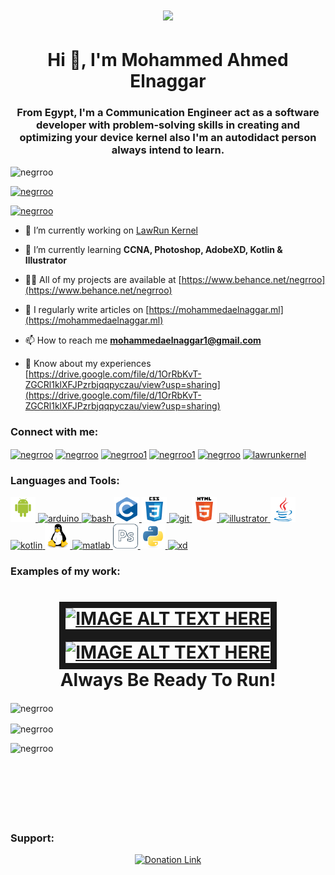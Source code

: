 <h1 align="center">
<a href="https://blogger.googleusercontent.com/img/b/R29vZ2xl/AVvXsEgAmCrEGBhya7LmdUPuAbOox1LQYDj3ounfX_L8airzGZUMeR8PsjoyGscBdekIYScUmM0na8bPjssiWNkJygBqCV8OnYMnv_VnbV-c6BUt2gKpvl3ysVwY4bAQR0Bl2dabkn2Wu-KOPs0j5zD5aU-TAYcDjquF4VPWGLgxk-j-19e9t0WoT_8zyZiNKOMK/s1600/photo1696790630-removebg-preview.png" style="margin-left: 1em; margin-right: 1em;"><img border="0" data-original-height="2000" data-original-width="2000" height="320" src="https://blogger.googleusercontent.com/img/b/R29vZ2xl/AVvXsEgAmCrEGBhya7LmdUPuAbOox1LQYDj3ounfX_L8airzGZUMeR8PsjoyGscBdekIYScUmM0na8bPjssiWNkJygBqCV8OnYMnv_VnbV-c6BUt2gKpvl3ysVwY4bAQR0Bl2dabkn2Wu-KOPs0j5zD5aU-TAYcDjquF4VPWGLgxk-j-19e9t0WoT_8zyZiNKOMK/s1600/photo1696790630-removebg-preview.png" /></a></p></h1>

<h1 align="center">Hi 👋, I'm Mohammed Ahmed Elnaggar</h1>
<h3 align="center">From Egypt, I'm a Communication Engineer act as a software developer with problem-solving skills in creating and optimizing your device kernel also I'm an autodidact person always intend to learn.</h3>

<p align="left"> <img src="https://komarev.com/ghpvc/?username=negrroo&label=Profile%20views&color=0e75b6&style=flat" alt="negrroo" /> </p>

<p align="left"> <a href="https://github.com/ryo-ma/github-profile-trophy"><img src="https://github-profile-trophy.vercel.app/?username=negrroo" alt="negrroo" /></a> </p>

<p align="left"> <a href="https://twitter.com/negrroo" target="blank"><img src="https://img.shields.io/twitter/follow/negrroo?logo=twitter&style=for-the-badge" alt="negrroo" /></a> </p>

- 🔭 I’m currently working on [LawRun Kernel](https://lawrun-kernel.blogspot.com)

- 🌱 I’m currently learning **CCNA, Photoshop, AdobeXD, Kotlin & Illustrator**

- 👨‍💻 All of my projects are available at [https://www.behance.net/negrroo](https://www.behance.net/negrroo)

- 📝 I regularly write articles on [https://mohammedaelnaggar.ml](https://mohammedaelnaggar.ml)

- 📫 How to reach me **mohammedaelnaggar1@gmail.com**

- 📄 Know about my experiences [https://drive.google.com/file/d/1OrRbKvT-ZGCRl1klXFJPzrbjqqpyczau/view?usp=sharing](https://drive.google.com/file/d/1OrRbKvT-ZGCRl1klXFJPzrbjqqpyczau/view?usp=sharing)

<h3 align="left">Connect with me:</h3>
<p align="left">
<a href="https://twitter.com/negrroo" target="blank"><img align="center" src="https://raw.githubusercontent.com/rahuldkjain/github-profile-readme-generator/master/src/images/icons/Social/twitter.svg" alt="negrroo" height="30" width="40" /></a>
<a href="https://linkedin.com/in/negrroo" target="blank"><img align="center" src="https://raw.githubusercontent.com/rahuldkjain/github-profile-readme-generator/master/src/images/icons/Social/linked-in-alt.svg" alt="negrroo" height="30" width="40" /></a>
<a href="https://fb.com/negrroo1" target="blank"><img align="center" src="https://raw.githubusercontent.com/rahuldkjain/github-profile-readme-generator/master/src/images/icons/Social/facebook.svg" alt="negrroo1" height="30" width="40" /></a>
<a href="https://instagram.com/negrroo1" target="blank"><img align="center" src="https://raw.githubusercontent.com/rahuldkjain/github-profile-readme-generator/master/src/images/icons/Social/instagram.svg" alt="negrroo1" height="30" width="40" /></a>
<a href="https://www.behance.net/negrroo" target="blank"><img align="center" src="https://raw.githubusercontent.com/rahuldkjain/github-profile-readme-generator/master/src/images/icons/Social/behance.svg" alt="negrroo" height="30" width="40" /></a>
<a href="https://www.youtube.com/c/lawrunkernel" target="blank"><img align="center" src="https://raw.githubusercontent.com/rahuldkjain/github-profile-readme-generator/master/src/images/icons/Social/youtube.svg" alt="lawrunkernel" height="30" width="40" /></a>
</p>

<h3 align="left">Languages and Tools:</h3>
<p align="left"> <a href="https://developer.android.com" target="_blank" rel="noreferrer"> <img src="https://raw.githubusercontent.com/devicons/devicon/master/icons/android/android-original-wordmark.svg" alt="android" width="40" height="40"/> </a> <a href="https://www.arduino.cc/" target="_blank" rel="noreferrer"> <img src="https://cdn.worldvectorlogo.com/logos/arduino-1.svg" alt="arduino" width="40" height="40"/> </a> <a href="https://www.gnu.org/software/bash/" target="_blank" rel="noreferrer"> <img src="https://www.vectorlogo.zone/logos/gnu_bash/gnu_bash-icon.svg" alt="bash" width="40" height="40"/> </a> <a href="https://www.cprogramming.com/" target="_blank" rel="noreferrer"> <img src="https://raw.githubusercontent.com/devicons/devicon/master/icons/c/c-original.svg" alt="c" width="40" height="40"/> </a> <a href="https://www.w3schools.com/css/" target="_blank" rel="noreferrer"> <img src="https://raw.githubusercontent.com/devicons/devicon/master/icons/css3/css3-original-wordmark.svg" alt="css3" width="40" height="40"/> </a> <a href="https://git-scm.com/" target="_blank" rel="noreferrer"> <img src="https://www.vectorlogo.zone/logos/git-scm/git-scm-icon.svg" alt="git" width="40" height="40"/> </a> <a href="https://www.w3.org/html/" target="_blank" rel="noreferrer"> <img src="https://raw.githubusercontent.com/devicons/devicon/master/icons/html5/html5-original-wordmark.svg" alt="html5" width="40" height="40"/> </a> <a href="https://www.adobe.com/in/products/illustrator.html" target="_blank" rel="noreferrer"> <img src="https://www.vectorlogo.zone/logos/adobe_illustrator/adobe_illustrator-icon.svg" alt="illustrator" width="40" height="40"/> </a> <a href="https://www.java.com" target="_blank" rel="noreferrer"> <img src="https://raw.githubusercontent.com/devicons/devicon/master/icons/java/java-original.svg" alt="java" width="40" height="40"/> </a> <a href="https://kotlinlang.org" target="_blank" rel="noreferrer"> <img src="https://www.vectorlogo.zone/logos/kotlinlang/kotlinlang-icon.svg" alt="kotlin" width="40" height="40"/> </a> <a href="https://www.linux.org/" target="_blank" rel="noreferrer"> <img src="https://raw.githubusercontent.com/devicons/devicon/master/icons/linux/linux-original.svg" alt="linux" width="40" height="40"/> </a> <a href="https://www.mathworks.com/" target="_blank" rel="noreferrer"> <img src="https://upload.wikimedia.org/wikipedia/commons/2/21/Matlab_Logo.png" alt="matlab" width="40" height="40"/> </a> <a href="https://www.photoshop.com/en" target="_blank" rel="noreferrer"> <img src="https://raw.githubusercontent.com/devicons/devicon/master/icons/photoshop/photoshop-line.svg" alt="photoshop" width="40" height="40"/> </a> <a href="https://www.python.org" target="_blank" rel="noreferrer"> <img src="https://raw.githubusercontent.com/devicons/devicon/master/icons/python/python-original.svg" alt="python" width="40" height="40"/> </a> <a href="https://www.adobe.com/products/xd.html" target="_blank" rel="noreferrer"> <img src="https://cdn.worldvectorlogo.com/logos/adobe-xd.svg" alt="xd" width="40" height="40"/> </a> </p>

<h3 align="left">Examples of my work:</h3>
<h1 align="center"><a href="http://www.youtube.com/watch?feature=player_embedded&amp;v=OZIMFoNV2cc
" target="_blank"><img alt="IMAGE ALT TEXT HERE" border="10" height="180" src="http://img.youtube.com/vi/OZIMFoNV2cc/0.jpg" width="340" /></a>
<a href="http://www.youtube.com/watch?feature=player_embedded&amp;v=4QbTvBQB2QU
" target="_blank"><img alt="IMAGE ALT TEXT HERE" border="10" height="180" src="http://img.youtube.com/vi/4QbTvBQB2QU/0.jpg" width="340" /></a><br />
<div style="text-align: center;">Always Be Ready To Run!</div></h1>

<p><img align="center" alt="negrroo" src="https://github-readme-stats.vercel.app/api?username=negrroo&amp;show_icons=true&amp;locale=en" /></p>
<p><img align="center" alt="negrroo" src="https://github-readme-streak-stats.herokuapp.com/?user=negrroo&amp;" /></p>
<p><img align="left" alt="negrroo" src="https://github-readme-stats.vercel.app/api/top-langs?username=negrroo&amp;show_icons=true&amp;locale=en&amp;layout=compact" /></p><br /><br /><br /><br /><br /><br />
<center>
<br /><h3 align="left">Support:</h3>
<!--PayPal Logo--><a href="https://lawrun-kernel.blogspot.com/2020/08/donation-link.html" title="Support LawRun"><img alt="Donation Link" border="0"  height="50" src="https://github.com/negrroo/LawRun-Stuff/releases/download/8/Donate.png" width="210" /></a><!--PayPal Logo-->
</center>
